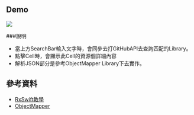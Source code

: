 ## Demo

![](https://github.com/qwer810520/RxSwift_GitHub_SearchLibraryDemo/blob/master/Demo/RxSwift_Demo.gif)

###說明
* 當上方SearchBar輸入文字時，會同步去打GitHubAPI去查詢匹配的Library。
* 	點擊Cell時，會顯示此Cell的資源個詳細內容
*  解析JSON部分是參考ObjectMapper Library下去實作。

## 參考資料

* [RxSwift教學](http://www.hangge.com/blog/cache/detail_2019.html)
* [ObjectMapper](https://github.com/Hearst-DD/ObjectMapper)